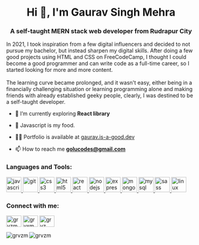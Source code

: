 <h1 align="center">Hi 👋, I'm Gaurav Singh Mehra</h1>
<h3 align="center">A self-taught MERN stack web developer from Rudrapur City</h3>

In 2021, I took inspiration from a few digital influencers and decided to not pursue my bachelor, but instead sharpen my digital skills. After doing a few good projects using HTML and CSS on FreeCodeCamp, I thought I could become a good programmer and can write code as a full-time career, so I started looking for more and more content.
<br><br>
The learning curve became prolonged, and it wasn't easy, either being in a financially challenging situation or learning programming alone and making friends with already established geeky people, clearly, I was destined to be a self-taught developer.

- 🌱 I’m currently exploring **React library**

- 🥑 Javascript is my food.
  
- 👨‍💻 Portfolio is available at [gaurav.is-a-good.dev](https://gaurav.is-a-good.dev)

- 📫 How to reach me **golucodes@gmail.com**

<h3 align="left">Languages and Tools:</h3>
<p align="left"> <a href="https://developer.mozilla.org/en-US/docs/Web/JavaScript" target="_blank" rel="noreferrer"> <img src="https://cdn.jsdelivr.net/gh/devicons/devicon/icons/javascript/javascript-original.svg" alt="javascript" width="40" height="40"/><a href="https://git-scm.com/" target="_blank" rel="noreferrer"> <img src="https://www.vectorlogo.zone/logos/git-scm/git-scm-icon.svg" alt="git" width="40" height="40"/> </a><a href="https://www.w3schools.com/css/" target="_blank" rel="noreferrer"> <img src="https://cdn.jsdelivr.net/gh/devicons/devicon/icons/css3/css3-original-wordmark.svg" alt="css3" width="40" height="40"/> </a>  <a href="https://www.w3.org/html/" target="_blank" rel="noreferrer"> <img src="https://cdn.jsdelivr.net/gh/devicons/devicon/icons/html5/html5-original.svg" alt="html5" width="40" height="40"/> </a>  </a><a href="https://reactjs.org/" target="_blank" rel="noreferrer"> <img src="https://cdn.jsdelivr.net/gh/devicons/devicon/icons/react/react-original-wordmark.svg" alt="react" width="40" height="40"/> </a>  <a href="https://nodejs.org" target="_blank" rel="noreferrer"> <img src="https://cdn.jsdelivr.net/gh/devicons/devicon/icons/nodejs/nodejs-original-wordmark.svg" alt="nodejs" width="40" height="40"/> </a> <a href="https://expressjs.com" target="_blank" rel="noreferrer"> <img src="https://cdn.jsdelivr.net/gh/devicons/devicon/icons/express/express-original-wordmark.svg" alt="express" width="40" height="40"/> </a>  <a href="https://www.mongodb.com/" target="_blank" rel="noreferrer"> <img src="https://cdn.jsdelivr.net/gh/devicons/devicon/icons/mongodb/mongodb-original-wordmark.svg" alt="mongodb" width="40" height="40"/> </a> <a href="https://www.mysql.com/" target="_blank" rel="noreferrer"> <img src="https://cdn.jsdelivr.net/gh/devicons/devicon/icons/mysql/mysql-plain-wordmark.svg" alt="mysql" width="40" height="40"/> </a><a href="https://sass-lang.com" target="_blank" rel="noreferrer"> <img src="https://cdn.jsdelivr.net/gh/devicons/devicon/icons/sass/sass-original.svg" alt="sass" width="40" height="40"/> </a><a href="https://www.linux.org/" target="_blank" rel="noreferrer"> <img src="https://cdn.jsdelivr.net/gh/devicons/devicon/icons/linux/linux-original.svg" alt="linux" width="40" height="40"/> </a> </p>

<h3 align="left">Connect with me:</h3>
<p align="left">
<a href="https://codepen.io/grvzm" target="blank"><img align="center" src="https://cdn.jsdelivr.net/gh/devicons/devicon/icons/codepen/codepen-original-wordmark.svg" alt="grvzm" height="30" width="40" /></a>
<a href="https://twitter.com/grvxm" target="blank"><img align="center" src="https://cdn.jsdelivr.net/gh/devicons/devicon/icons/twitter/twitter-original.svg" alt="grvxm" height="30" width="40" /></a> <a href="https://www.linkedin.com/in/grvzm/" target="blank"><img align="center" src="https://cdn.jsdelivr.net/gh/devicons/devicon/icons/linkedin/linkedin-original.svg" alt="grvz" height="30" width="40" /></a>
</p>


<p><img align="left" src="https://github-readme-stats.vercel.app/api/top-langs?username=grvzm&show_icons=true&locale=en&layout=compact" alt="grvzm" /></p>

<p><img align="center" src="https://github-readme-streak-stats.herokuapp.com/?user=grvzm&" alt="grvzm" /></p>

